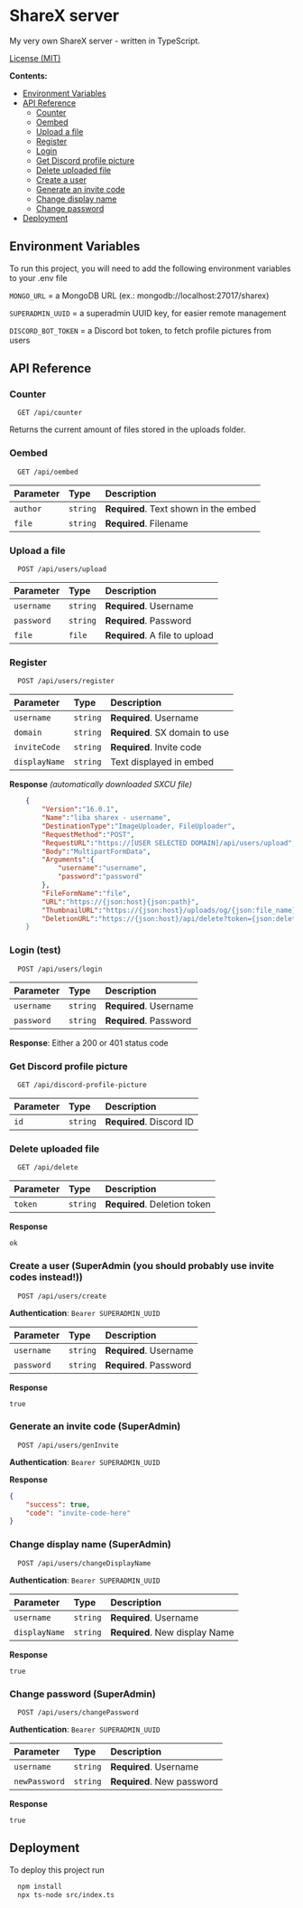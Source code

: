# ShareX server

My very own ShareX server - written in TypeScript.

[License (MIT)](LICENSE.md)

**Contents:**

* [Environment Variables](#env-variables)
* [API Reference](#api-reference)
  - [Counter](#counter)
  - [Oembed](#oembed)
  - [Upload a file](#upload-a-file)
  - [Register](#register)
  - [Login](#login-test)
  - [Get Discord profile picture](#get-discord-profile-picture)
  - [Delete uploaded file](#delete-uploaded-file)
  - [Create a user](#create-a-user-superadmin-you-should-probably-use-invite-codes-instead)
  - [Generate an invite code](#generate-an-invite-code-superadmin)
  - [Change display name](#change-display-name-superadmin)
  - [Change password](#change-password-superadmin)
* [Deployment](#deployment)

## <a name="env-variables">Environment Variables</a>

To run this project, you will need to add the following environment variables to your .env file

`MONGO_URL` = a MongoDB URL (ex.: mongodb://localhost:27017/sharex)

`SUPERADMIN_UUID` = a superadmin UUID key, for easier remote management

`DISCORD_BOT_TOKEN` = a Discord bot token, to fetch profile pictures from users

## <a name="api-reference">API Reference</a>

### Counter

```http
  GET /api/counter
```

Returns the current amount of files stored in the uploads folder.

### Oembed

```http
  GET /api/oembed
```

| Parameter     | Type     | Description                           |
| :-----------  | :------- | :------------------------------------ |
| `author`      | `string` | **Required**. Text shown in the embed |
| `file`        | `string` | **Required**. Filename                |

### Upload a file

```http
  POST /api/users/upload
```

| Parameter  | Type     | Description                    |
| :--------- | :------- | :----------------------------- |
| `username` | `string` | **Required**. Username         |
| `password` | `string` | **Required**. Password         |
| `file`     | `file`   | **Required**. A file to upload |

### Register

```http
  POST /api/users/register
```

| Parameter     | Type     | Description                           |
| :------------ | :------- | :------------------------------------ |
| `username`    | `string` | **Required**. Username                |
| `domain`      | `string` | **Required**. SX domain to use        |
| `inviteCode`  | `string` | **Required**. Invite code             |
| `displayName` | `string` | Text displayed in embed               |

**Response** *(automatically downloaded SXCU file)*
```json
    {
        "Version":"16.0.1",
        "Name":"liba sharex - username",
        "DestinationType":"ImageUploader, FileUploader",
        "RequestMethod":"POST",
        "RequestURL":"https://[USER SELECTED DOMAIN]/api/users/upload",
        "Body":"MultipartFormData",
        "Arguments":{
            "username":"username",
            "password":"password"
        },
        "FileFormName":"file",
        "URL":"https://{json:host}{json:path}",
        "ThumbnailURL":"https://{json:host}/uploads/og/{json:file_name}",
        "DeletionURL":"https://{json:host}/api/delete?token={json:delete_token}
    }
```

### Login (test)

```http
  POST /api/users/login
```

| Parameter  | Type     | Description            |
| :--------- | :------- | :--------------------- |
| `username` | `string` | **Required**. Username |
| `password` | `string` | **Required**. Password |

**Response**: Either a 200 or 401 status code

### Get Discord profile picture

```http
  GET /api/discord-profile-picture
```

| Parameter     | Type     | Description                           |
| :------------ | :------- | :------------------------------------ |
| `id`          | `string` | **Required**. Discord ID              |


### Delete uploaded file

```http
  GET /api/delete
```

| Parameter     | Type     | Description                        |
| :------------ | :------- | :--------------------------------- |
| `token`       | `string` | **Required**. Deletion token       |

**Response**
```
ok
```

### Create a user (SuperAdmin (you should probably use invite codes instead!))

```http
  POST /api/users/create
```

**Authentication**: `Bearer SUPERADMIN_UUID`

| Parameter  | Type     | Description                    |
| :--------- | :------- | :----------------------------- |
| `username` | `string` | **Required**. Username         |
| `password` | `string` | **Required**. Password         |

**Response**
```
true
```

### Generate an invite code (SuperAdmin)

```http
  POST /api/users/genInvite
```

**Authentication**: `Bearer SUPERADMIN_UUID`

**Response**
```json
{
	"success": true,
	"code": "invite-code-here"
}
```

### Change display name (SuperAdmin)

```http
  POST /api/users/changeDisplayName
```

**Authentication**: `Bearer SUPERADMIN_UUID`

| Parameter     | Type     | Description                            |
| :------------ | :------- | :------------------------------------- |
| `username`    | `string` | **Required**. Username                 |
| `displayName` | `string` | **Required**. New display Name         |

**Response**
```
true
```

### Change password (SuperAdmin)

```http
  POST /api/users/changePassword
```

**Authentication**: `Bearer SUPERADMIN_UUID`

| Parameter     | Type     | Description                        |
| :------------ | :------- | :--------------------------------- |
| `username`    | `string` | **Required**. Username             |
| `newPassword` | `string` | **Required**. New password         |

**Response**
```
true
```

## <a name="deploy">Deployment</a>

To deploy this project run

```bash
  npm install
  npx ts-node src/index.ts
```
